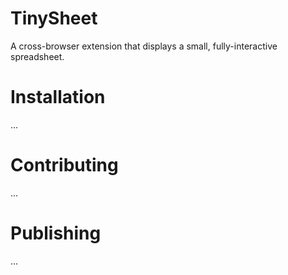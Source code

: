 # TinySheet

A cross-browser extension that displays a small, fully-interactive spreadsheet.

# Installation

...

# Contributing

...

# Publishing

...
